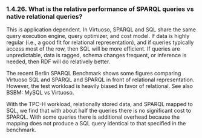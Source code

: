 <div id="virtuosofaq26" class="section">

<div class="titlepage">

<div>

<div>

### 1.4.26. What is the relative performance of SPARQL queries vs native relational queries?

</div>

</div>

</div>

This is application dependent. In Virtuoso, SPARQL and SQL share the
same query execution engine, query optimizer, and cost model. If data is
highly regular (i.e., a good fit for relational representation), and if
queries typically access most of the row, then SQL will be more
efficient. If queries are unpredictable, data is ragged, schema changes
frequent, or inference is needed, then RDF will do relatively better.

The recent Berlin SPARQL Benchmark shows some figures comparing Virtuoso
SQL and SPARQL and SPARQL in front of relational representation.
However, the test workload is heavily biased in favor of relational. See
also BSBM: MySQL vs Virtuoso.

With the TPC-H workload, relationally stored data, and SPARQL mapped to
SQL, we find that with about half the queries there is no significant
cost to SPARQL. With some queries there is additional overhead because
the mapping does not produce a SQL query identical to that specified in
the benchmark.

</div>
